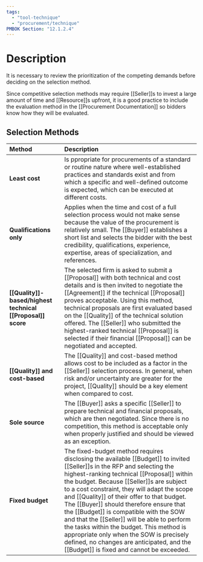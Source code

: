 ```yaml
---
tags:
  - "tool-technique"
  - "procurement/technique"
PMBOK Section: "12.1.2.4"
---
```

# Description
It is necessary to review the prioritization of the competing demands before deciding on the selection method.

Since competitive selection methods may require [[Seller]]s to invest a large amount of time and [[Resource]]s upfront, it is a good practice to include the evaluation method in the [[Procurement Documentation]] so bidders know how they will be evaluated.
## Selection Methods
| Method | Description |
| :--- | :--- |
| **Least cost** | Is ppropriate for procurements of a standard or routine nature where well-established practices and standards exist and from which a specific and well-defined outcome is expected, which can be executed at different costs. |
| **Qualifications only** | Applies when the time and cost of a full selection process would not make sense because the value of the procurement is relatively small. The [[Buyer]] establishes a short list and selects the bidder with the best credibility, qualifications, experience, expertise, areas of specialization, and references. |
| **[[Quality]]-based/highest technical [[Proposal]] score** | The selected firm is asked to submit a [[Proposal]] with both technical and cost details and is then invited to negotiate the [[Agreement]] if the technical [[Proposal]] proves acceptable. Using this method, technical proposals are first evaluated based on the [[Quality]] of the technical solution offered. The [[Seller]] who submitted the highest-ranked technical [[Proposal]] is selected if their financial [[Proposal]] can be negotiated and accepted. |
| **[[Quality]] and cost-based** | The [[Quality]] and cost-based method allows cost to be included as a factor in the [[Seller]] selection process. In general, when risk and/or uncertainty are greater for the project, [[Quality]] should be a key element when compared to cost. |
| **Sole source** | The [[Buyer]] asks a specific [[Seller]] to prepare technical and financial proposals, which are then negotiated. Since there is no competition, this method is acceptable only when properly justified and should be viewed as an exception. |
| **Fixed budget** | The fixed-budget method requires disclosing the available [[Budget]] to invited [[Seller]]s in the RFP and selecting the highest-ranking technical [[Proposal]] within the budget. Because [[Seller]]s are subject to a cost constraint, they will adapt the scope and [[Quality]] of their offer to that budget. The [[Buyer]] should therefore ensure that the [[Budget]] is compatible with the SOW and that the [[Seller]] will be able to perform the tasks within the budget. This method is appropriate only when the SOW is precisely defined, no changes are anticipated, and the [[Budget]] is fixed and cannot be exceeded. |
